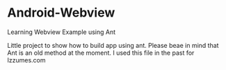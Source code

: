 # Android-Webview
Learning Webview Example using Ant

Little project to show how to build app using ant. Please beae in mind that Ant is an old method at the moment. I used this file in the past for Izzumes.com
